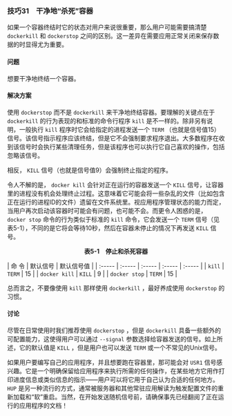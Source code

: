 ### 技巧31　干净地“杀死”容器

如果一个容器终结时它的状态对用户来说很重要，那么用户可能需要搞清楚 `dockerkill` 和 `dockerstop` 之间的区别。这一差异在需要应用正常关闭来保存数据的时显得尤为重要。

#### 问题

想要干净地终结一个容器。

#### 解决方案

使用 `dockerstop` 而不是 `dockerkill` 来干净地终结容器。要理解的关键点在于 `dockerkill` 的行为表现的和标准的命令行程序 `kill` 是不一样的。除非另有说明，一般执行 `kill` 程序时它会给指定的进程发送一个 `TERM` （也就是信号值15）信号。该信号指示程序应该终结，但是它不会强制要求程序退出。大多数程序在收到该信号时会执行某些清理任务，但是该程序也可以执行它自己喜欢的操作，包括忽略该信号。

相反， `KILL` 信号（也就是信号值9）会强制终止指定的程序。

令人不解的是， `docker kill` 会针对正在运行的容器发送一个 `KILL` 信号，让容器里的进程没有机会处理终止过程。这意味着它可能会将一些杂乱的文件（比如包含正在运行的进程ID的文件）遗留在文件系统里。视应用程序管理状态的能力而定，当用户再次启动该容器时可能会有问题，也可能不会。而更令人困惑的是， `docker stop` 命令的行为类似于标准的 `kill` 命令，它会发送一个 `TERM` 信号（见表5-1），不同的是它将会等待10秒，然后在容器未停止的情况下再发送 `KILL` 信号。

<center class="my_markdown"><b class="my_markdown">表5-1　停止和杀死容器</b></center>

| 命 令 | 默认信号 | 默认信号值 |
| :-----  | :-----  | :-----  | :-----  | :-----  |
| `kill` | `TERM` | 15 |
| `docker kill` | `KILL` | 9 |
| `docker stop` | `TERM` | 15 |

总而言之，不要像使用 `kill` 那样使用 `dockerkill` ，最好养成使用 `dockerstop` 的习惯。

#### 讨论

尽管在日常使用时我们推荐使用 `dockerstop` ，但是 `dockerkill` 具备一些额外的可配置能力，这使得用户可以通过 `--signal` 参数选择给容器发送的信号。如上所述，它的默认值是 `KILL` ，但是用户也可以发送 `TERM` 或一个不常见的Unix信号。

如果用户要编写自己的应用程序，并且想要跑在容器里，那可能会对 `USR1` 信号感兴趣。它是一个明确保留给应用程序来执行所需的任何操作，在某些地方它用作打印进度信息或类似信息的指示——用户可以将它用于自己认为合适的任何地方。 `HUP` 是另一种流行的方式，通常被服务器和其他常驻应用解读为触发配置文件的重新加载和“软”重启。当然，在开始发送随机信号前，请确保事先已经翻阅了正在运行的应用程序的文档！

